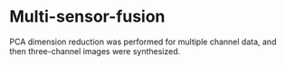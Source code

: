 # Multi-sensor-fusion
PCA dimension reduction was performed for multiple channel data, and then three-channel images were synthesized.

